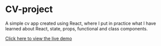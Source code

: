 # CV-project
A simple cv app created using React, where I put in practice what I have learned about React, state, props, functional and class components.

[Click here to view the live demo](https://coco995o.github.io/CV-project/)
